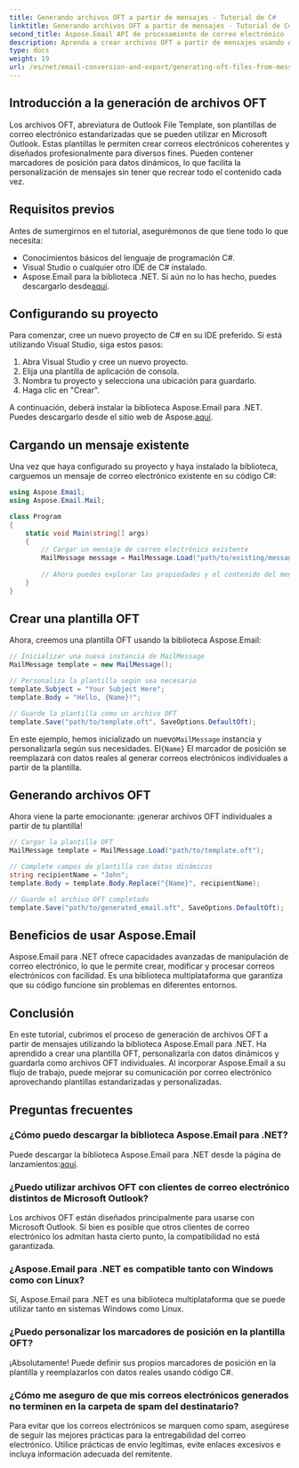```yaml
---
title: Generando archivos OFT a partir de mensajes - Tutorial de C#
linktitle: Generando archivos OFT a partir de mensajes - Tutorial de C#
second_title: Aspose.Email API de procesamiento de correo electrónico .NET
description: Aprenda a crear archivos OFT a partir de mensajes usando Aspose.Email para .NET. Guía paso a paso con código fuente para una generación eficiente de plantillas de correo electrónico.
type: docs
weight: 19
url: /es/net/email-conversion-and-export/generating-oft-files-from-messages-csharp-tutorial/
---
```


## Introducción a la generación de archivos OFT

Los archivos OFT, abreviatura de Outlook File Template, son plantillas de correo electrónico estandarizadas que se pueden utilizar en Microsoft Outlook. Estas plantillas le permiten crear correos electrónicos coherentes y diseñados profesionalmente para diversos fines. Pueden contener marcadores de posición para datos dinámicos, lo que facilita la personalización de mensajes sin tener que recrear todo el contenido cada vez.

## Requisitos previos

Antes de sumergirnos en el tutorial, asegurémonos de que tiene todo lo que necesita:

- Conocimientos básicos del lenguaje de programación C#.
- Visual Studio o cualquier otro IDE de C# instalado.
-  Aspose.Email para la biblioteca .NET. Si aún no lo has hecho, puedes descargarlo desde[aquí](https://releases.aspose.com/email/net).

## Configurando su proyecto

Para comenzar, cree un nuevo proyecto de C# en su IDE preferido. Si está utilizando Visual Studio, siga estos pasos:

1. Abra Visual Studio y cree un nuevo proyecto.
2. Elija una plantilla de aplicación de consola.
3. Nombra tu proyecto y selecciona una ubicación para guardarlo.
4. Haga clic en "Crear".

 A continuación, deberá instalar la biblioteca Aspose.Email para .NET. Puedes descargarlo desde el sitio web de Aspose.[aquí](https://releases.aspose.com/email/net).

## Cargando un mensaje existente

Una vez que haya configurado su proyecto y haya instalado la biblioteca, carguemos un mensaje de correo electrónico existente en su código C#:

```csharp
using Aspose.Email;
using Aspose.Email.Mail;

class Program
{
    static void Main(string[] args)
    {
        // Cargar un mensaje de correo electrónico existente
        MailMessage message = MailMessage.Load("path/to/existing/message.eml");
        
        // Ahora puedes explorar las propiedades y el contenido del mensaje.
    }
}
```

## Crear una plantilla OFT

Ahora, creemos una plantilla OFT usando la biblioteca Aspose.Email:

```csharp
// Inicializar una nueva instancia de MailMessage
MailMessage template = new MailMessage();

// Personaliza la plantilla según sea necesario
template.Subject = "Your Subject Here";
template.Body = "Hello, {Name}!";

// Guarde la plantilla como un archivo OFT
template.Save("path/to/template.oft", SaveOptions.DefaultOft);
```

 En este ejemplo, hemos inicializado un nuevo`MailMessage` instancia y personalizarla según sus necesidades. El`{Name}` El marcador de posición se reemplazará con datos reales al generar correos electrónicos individuales a partir de la plantilla.

## Generando archivos OFT

Ahora viene la parte emocionante: ¡generar archivos OFT individuales a partir de tu plantilla!

```csharp
// Cargar la plantilla OFT
MailMessage template = MailMessage.Load("path/to/template.oft");

// Complete campos de plantilla con datos dinámicos
string recipientName = "John";
template.Body = template.Body.Replace("{Name}", recipientName);

// Guarde el archivo OFT completado
template.Save("path/to/generated_email.oft", SaveOptions.DefaultOft);
```

## Beneficios de usar Aspose.Email

Aspose.Email para .NET ofrece capacidades avanzadas de manipulación de correo electrónico, lo que le permite crear, modificar y procesar correos electrónicos con facilidad. Es una biblioteca multiplataforma que garantiza que su código funcione sin problemas en diferentes entornos.

## Conclusión

En este tutorial, cubrimos el proceso de generación de archivos OFT a partir de mensajes utilizando la biblioteca Aspose.Email para .NET. Ha aprendido a crear una plantilla OFT, personalizarla con datos dinámicos y guardarla como archivos OFT individuales. Al incorporar Aspose.Email a su flujo de trabajo, puede mejorar su comunicación por correo electrónico aprovechando plantillas estandarizadas y personalizadas.

## Preguntas frecuentes

### ¿Cómo puedo descargar la biblioteca Aspose.Email para .NET?

 Puede descargar la biblioteca Aspose.Email para .NET desde la página de lanzamientos:[aquí](https://releases.aspose.com/email/net).

### ¿Puedo utilizar archivos OFT con clientes de correo electrónico distintos de Microsoft Outlook?

Los archivos OFT están diseñados principalmente para usarse con Microsoft Outlook. Si bien es posible que otros clientes de correo electrónico los admitan hasta cierto punto, la compatibilidad no está garantizada.

### ¿Aspose.Email para .NET es compatible tanto con Windows como con Linux?

Sí, Aspose.Email para .NET es una biblioteca multiplataforma que se puede utilizar tanto en sistemas Windows como Linux.

### ¿Puedo personalizar los marcadores de posición en la plantilla OFT?

¡Absolutamente! Puede definir sus propios marcadores de posición en la plantilla y reemplazarlos con datos reales usando código C#.

### ¿Cómo me aseguro de que mis correos electrónicos generados no terminen en la carpeta de spam del destinatario?

Para evitar que los correos electrónicos se marquen como spam, asegúrese de seguir las mejores prácticas para la entregabilidad del correo electrónico. Utilice prácticas de envío legítimas, evite enlaces excesivos e incluya información adecuada del remitente.